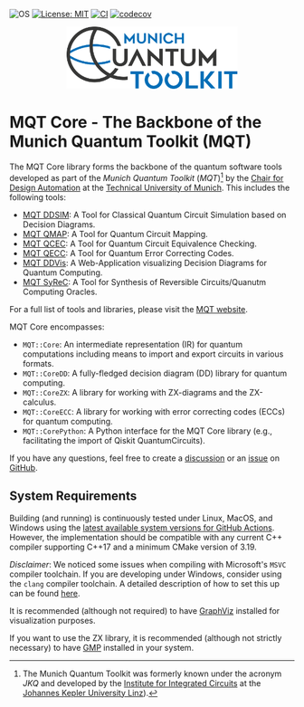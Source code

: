 ![OS](https://img.shields.io/badge/os-linux%20%7C%20macos%20%7C%20windows-blue?style=flat-square)
[![License: MIT](https://img.shields.io/badge/license-MIT-blue.svg?style=flat-square)](https://opensource.org/licenses/MIT)
[![CI](https://img.shields.io/github/actions/workflow/status/cda-tum/mqt-core/ci.yml?branch=main&style=flat-square&logo=github&label=CI)](https://github.com/cda-tum/mqt-core/actions/workflows/ci.yml)
[![codecov](https://img.shields.io/codecov/c/github/cda-tum/mqt-core?style=flat-square&logo=codecov)](https://codecov.io/gh/cda-tum/mqt-core)

<p align="center">
 <picture>
   <source media="(prefers-color-scheme: dark)" srcset="https://raw.githubusercontent.com/cda-tum/mqt-core/main/extern/mqt_light.png" width="60%">
   <img src="https://raw.githubusercontent.com/cda-tum/mqt-core/main/extern/mqt_dark.png" width="60%">
 </picture>
</p>

# MQT Core - The Backbone of the Munich Quantum Toolkit (MQT)

The MQT Core library forms the backbone of the quantum software tools developed as part of the _Munich Quantum Toolkit_ (_MQT_)[^1] by the [Chair for Design Automation](https://www.cda.cit.tum.de/) at the [Technical University of Munich](https://www.tum.de/). This includes the following tools:

- [MQT DDSIM](https://github.com/cda-tum/mqt-ddsim): A Tool for Classical Quantum Circuit Simulation based on Decision Diagrams.
- [MQT QMAP](https://github.com/cda-tum/mqt-qmap): A Tool for Quantum Circuit Mapping.
- [MQT QCEC](https://github.com/cda-tum/mqt-qcec): A Tool for Quantum Circuit Equivalence Checking.
- [MQT QECC](https://github.com/cda-tum/mqt-qecc): A Tool for Quantum Error Correcting Codes.
- [MQT DDVis](https://github.com/cda-tum/mqt-ddvis): A Web-Application visualizing Decision Diagrams for Quantum Computing.
- [MQT SyReC](https://github.com/cda-tum/mqt-syrec): A Tool for Synthesis of Reversible Circuits/Quanutm Computing Oracles.

For a full list of tools and libraries, please visit the [MQT website](https://mqt.readthedocs.io/).

<!-- SPHINX-START -->

MQT Core encompasses:

- `MQT::Core`: An intermediate representation (IR) for quantum computations including means to import and export circuits in various formats.
- `MQT::CoreDD`: A fully-fledged decision diagram (DD) library for quantum computing.
- `MQT::CoreZX`: A library for working with ZX-diagrams and the ZX-calculus.
- `MQT::CoreECC`: A library for working with error correcting codes (ECCs) for quantum computing.
- `MQT::CorePython`: A Python interface for the MQT Core library (e.g., facilitating the import of Qiskit QuantumCircuits).

If you have any questions, feel free to create a [discussion](https://github.com/cda-tum/mqt-core/discussions) or an [issue](https://github.com/cda-tum/mqt-core/issues) on [GitHub](https://github.com/cda-tum/mqt-core).

## System Requirements

Building (and running) is continuously tested under Linux, MacOS, and Windows using the [latest available system versions for GitHub Actions](https://github.com/actions/runner-images).
However, the implementation should be compatible with any current C++ compiler supporting C++17 and a minimum CMake version of 3.19.

_Disclaimer_: We noticed some issues when compiling with Microsoft's `MSVC` compiler toolchain. If you are developing under Windows, consider using the `clang` compiler toolchain.
A detailed description of how to set this up can be found [here](https://learn.microsoft.com/en-us/cpp/build/clang-support-msbuild?view=msvc-160).

It is recommended (although not required) to have [GraphViz](https://www.graphviz.org) installed for visualization purposes.

If you want to use the ZX library, it is recommended (although not strictly necessary) to have [GMP](https://gmplib.org/) installed in your system.

[^1]: The Munich Quantum Toolkit was formerly known under the acronym _JKQ_ and developed by the [Institute for Integrated Circuits](https://iic.jku.at/eda/) at the [Johannes Kepler University Linz](https://jku.at)).
